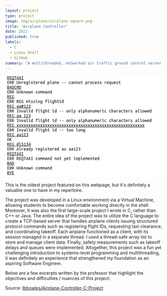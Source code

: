 ```yaml
---
layout: project
type: project
image: img/airplane/airplane-square.png
title: "Airplane Controller"
date: 2023
published: true
labels:
  - C
  - Linux Shell
  - GitHub
summary: "A multithreaded, networked air traffic ground control server project that I coded for CSC 362."
---
```


<img class="img-fluid" src="../img/airplane/airplane-header.png">

This is the oldest project featured on this webpage, but it's definitely a valuable one to have in my repertoire.   

The project was developed in a Linux environment via a Virtual Machine, allowing students to become comfortable working directly in the shell.  Moreover, It was also the first large-scale project I wrote in C, rather than C++ or Java.  The entire idea of the project was to utilize the C language to create a TCP-based server that handles airplane clients issuing structured protocol commands such as registering flight IDs, requesting taxi clearance, and coordinating takeoff. Each airplane functioned as a client, with its session managed in a separate thread. I used a thread-safe array list to store and manage client data.  Finally, safety measurements such as takeoff delays and queues were implemented.  Altogether, this project was a fun yet challenging introduction to systems-level programming and multithreading, it was definitely an experience that strengthened my foundation as an aspiring Software Engineer.

Below are a few excerpts written by the professor that highlight the objectives and difficulties / nuances of this project:


 
Source: <a href="https://github.com/lbbowles/Airplane-Controller-C-Project">lbbowles/Airplane-Controller-C-Project</a>
